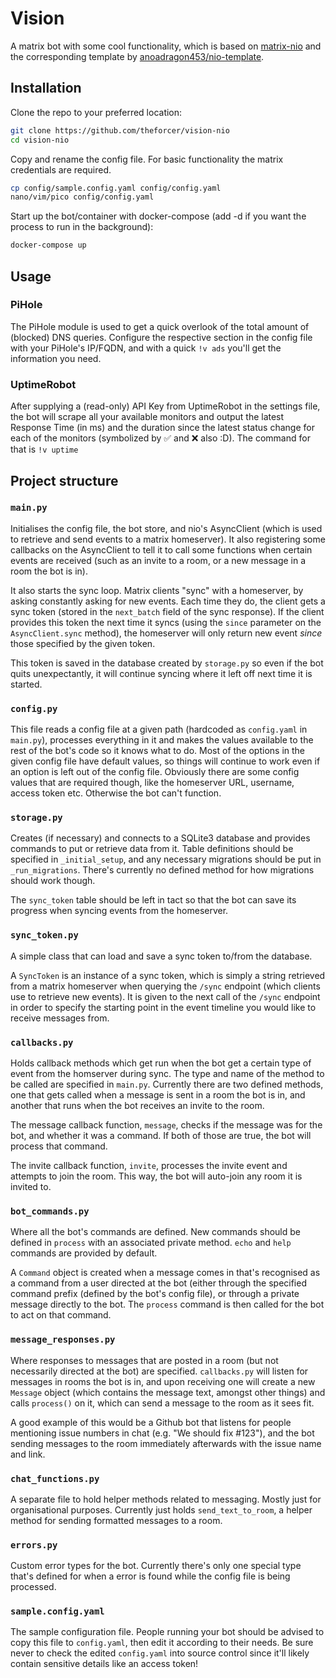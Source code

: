 # Vision

A matrix bot with some cool functionality, which is based on [matrix-nio](https://github.com/poljar/matrix-nio) and the corresponding template by [anoadragon453/nio-template](https://github.com/anoadragon453/nio-template).

## Installation

Clone the repo to your preferred location:
```sh
git clone https://github.com/theforcer/vision-nio
cd vision-nio
```

Copy and rename the config file.
For basic functionality the matrix credentials are required.
```sh
cp config/sample.config.yaml config/config.yaml
nano/vim/pico config/config.yaml
```

Start up the bot/container with docker-compose (add -d if you want the process to run in the background):
```sh
docker-compose up
```

## Usage

### PiHole
The PiHole module is used to get a quick overlook of the total amount of (blocked) DNS queries. Configure the respective section in the config file with your PiHole's IP/FQDN, and with a quick ```!v ads``` you'll get the information you need.

### UptimeRobot
After supplying a (read-only) API Key from UptimeRobot in the settings file, the bot will scrape all your available monitors and output the latest Response Time (in ms) and the duration since the latest status change for each of the monitors (symbolized by ✅ and ❌ also :D). The command for that is ```!v uptime```

## Project structure

### `main.py`

Initialises the config file, the bot store, and nio's AsyncClient (which is
used to retrieve and send events to a matrix homeserver). It also registering
some callbacks on the AsyncClient to tell it to call some functions when
certain events are received (such as an invite to a room, or a new message in a
room the bot is in).

It also starts the sync loop. Matrix clients "sync" with a homeserver, by
asking constantly asking for new events. Each time they do, the client gets a
sync token (stored in the `next_batch` field of the sync response). If the
client provides this token the next time it syncs (using the `since` parameter
on the `AsyncClient.sync` method), the homeserver will only return new event
*since* those specified by the given token.

This token is saved in the database created by `storage.py` so even if the bot
quits unexpectantly, it will continue syncing where it left off next time it
is started.

### `config.py`

This file reads a config file at a given path (hardcoded as `config.yaml` in
`main.py`), processes everything in it and makes the values available to the
rest of the bot's code so it knows what to do. Most of the options in the given
config file have default values, so things will continue to work even if an
option is left out of the config file. Obviously there are some config values
that are required though, like the homeserver URL, username, access token etc.
Otherwise the bot can't function.

### `storage.py`

Creates (if necessary) and connects to a SQLite3 database and provides commands
to put or retrieve data from it. Table definitions should be specified in
`_initial_setup`, and any necessary migrations should be put in
`_run_migrations`. There's currently no defined method for how migrations
should work though.

The `sync_token` table should be left in tact so that the bot can save its
progress when syncing events from the homeserver.

### `sync_token.py`

A simple class that can load and save a sync token to/from the database.

A `SyncToken` is an instance of a sync token, which is simply a string
retrieved from a matrix homeserver when querying the `/sync` endpoint (which
clients use to retrieve new events). It is given to the next call of the
`/sync` endpoint in order to specify the starting point in the event timeline
you would like to receive messages from.

### `callbacks.py`

Holds callback methods which get run when the bot get a certain type of event
from the homserver during sync. The type and name of the method to be called
are specified in `main.py`. Currently there are two defined methods, one that
gets called when a message is sent in a room the bot is in, and another that
runs when the bot receives an invite to the room.

The message callback function, `message`, checks if the message was for the
bot, and whether it was a command. If both of those are true, the bot will
process that command.

The invite callback function, `invite`, processes the invite event and attempts
to join the room. This way, the bot will auto-join any room it is invited to.

### `bot_commands.py`

Where all the bot's commands are defined. New commands should be defined in
`process` with an associated private method. `echo` and `help` commands are
provided by default.

A `Command` object is created when a message comes in that's recognised as a
command from a user directed at the bot (either through the specified command
prefix (defined by the bot's config file), or through a private message
directly to the bot. The `process` command is then called for the bot to act on
that command.

### `message_responses.py`

Where responses to messages that are posted in a room (but not necessarily
directed at the bot) are specified. `callbacks.py` will listen for messages in
rooms the bot is in, and upon receiving one will create a new `Message` object
(which contains the message text, amongst other things) and calls `process()`
on it, which can send a message to the room as it sees fit.

A good example of this would be a Github bot that listens for people mentioning
issue numbers in chat (e.g. "We should fix #123"), and the bot sending messages
to the room immediately afterwards with the issue name and link.

### `chat_functions.py`

A separate file to hold helper methods related to messaging. Mostly just for
organisational purposes. Currently just holds `send_text_to_room`, a helper
method for sending formatted messages to a room.

### `errors.py`

Custom error types for the bot. Currently there's only one special type that's
defined for when a error is found while the config file is being processed.

### `sample.config.yaml`

The sample configuration file. People running your bot should be advised to
copy this file to `config.yaml`, then edit it according to their needs. Be sure
never to check the edited `config.yaml` into source control since it'll likely
contain sensitive details like an access token!
